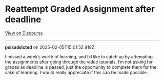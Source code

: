# Reattempt Graded Assignment after deadline

[View on Discourse](https://discourse.onlinedegree.iitm.ac.in/t/reattempt-graded-assignment-after-deadline/166349)

---
**psisaddicted** on 2025-02-05T15:01:52.918Z:

I missed a week’s worth of learning, and I’d like to catch up by attempting
the assignments after going through the video tutorials. I’m not asking for
grades as deadline is passed, just the opportunity to complete them for the
sake of learning. I would really appreciate if this can be made possible.



